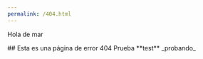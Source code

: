 ```yaml
---
permalink: /404.html
---
```

<p>Hola de mar</p>
## Esta es una página de error 404
Prueba **test** _probando_
